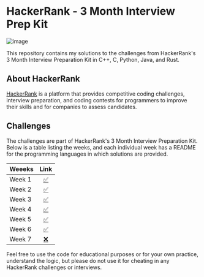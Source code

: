 # HackerRank - 3 Month Interview Prep Kit

![image](https://hrcdn.net/fcore/assets/work/header/hackerrank_logo-21e2867566.svg)

This repository contains my solutions to the challenges from HackerRank's 3 Month Interview Preparation Kit in C++, C, Python, Java, and Rust.

## About HackerRank

[HackerRank](https://www.hackerrank.com/) is a platform that provides competitive coding challenges, interview preparation, and coding contests for programmers to improve their skills and for companies to assess candidates.

## Challenges

The challenges are part of HackerRank's 3 Month Interview Preparation Kit. Below is a table listing the weeks, and each individual week has a README for the programming languages in which solutions are provided.

| Weeeks     | Link |
|:---------------------|:-----:|
| Week 1 |  [✅](https://github.com/arindal1/HackerRank-three-month-interview-prep/tree/main/week-1) |
| Week 2 |  [✅](https://github.com/arindal1/HackerRank-three-month-interview-prep/tree/main/week-2) |
| Week 3 |  [✅](https://github.com/arindal1/HackerRank-three-month-interview-prep/tree/main/week-3) |
| Week 4 |  [✅](https://github.com/arindal1/HackerRank-three-month-interview-prep/tree/main/week-4) |
| Week 5 |  [✅](https://github.com/arindal1/HackerRank-three-month-interview-prep/tree/main/week-5) |
| Week 6 |  [✅](https://github.com/arindal1/HackerRank-three-month-interview-prep/tree/main/week-6) |
| Week 7 |  [❌]() |


Feel free to use the code for educational purposes or for your own practice, understand the logic, but please do not use it for cheating in any HackerRank challenges or interviews.
